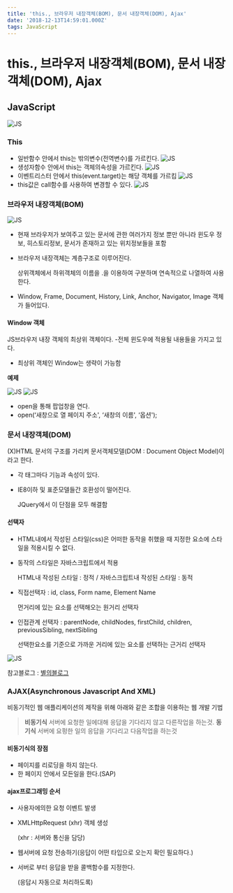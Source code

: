 ```yaml
---
title: 'this., 브라우저 내장객체(BOM), 문서 내장객체(DOM), Ajax'
date: '2018-12-13T14:59:01.000Z'
tags: JavaScript
---
```


# this., 브라우저 내장객체\(BOM\), 문서 내장객체\(DOM\), Ajax

## JavaScript

![JS](../../.gitbook/assets/js_logo.png)

### This

* 일반함수 안에서 this는 밖의변수\(전역변수\)를 가르킨다. ![JS](../../.gitbook/assets/js03-01.png)
* 생성자함수 안에서 this는 객체의속성을 가르킨다. ![JS](../../.gitbook/assets/js03-02.png)
* 이벤트리스터 안에서 this\(event.target\)는 해당 객체를 가르킴 ![JS](../../.gitbook/assets/js03-03.png)
* this값은 call함수를 사용하여 변경할 수 있다. ![JS](../../.gitbook/assets/js03-04.png)  

### 브라우저 내장객체\(BOM\)

![JS](../../.gitbook/assets/js03-05.png)

* 현재 브라우저가 보여주고 있는 문서에 관한 여러가지 정보 뿐만 아니라 윈도우 정보, 히스토리정보, 문서가 존재하고 있는 위치정보들을 포함
* 브라우저 내장객체는 계층구조로 이루어진다.

  상위객체에서 하위객체의 이름을 .을 이용하여 구분하며 연속적으로 나열하여 사용한다.

* Window, Frame, Document, History, Link, Anchor, Navigator, Image 객체가 들어있다.

#### Window 객체

JS브라우저 내장 객체의 최상위 객체이다. -전체 윈도우에 적용될 내용들을 가지고 있다.

* 최상위 객체인 Window는 생략이 가능함

**예제**

![JS](../../.gitbook/assets/js03-05.png) ![JS](../../.gitbook/assets/js03-06.png)

* open을 통해 팝업창을 연다.
* open\(‘새창으로 열 페이지 주소', ‘새창의 이름', ‘옵션'\);

### 문서 내장객체\(DOM\)

\(X\)HTML 문서의 구조를 가리켜 문서객체모델\(DOM : Document Object Model\)이라고 한다.

* 각 태그마다 기능과 속성이 있다.
* IE8이하 및 표준모델들간 호환성이 떨어진다.

  JQuery에서 이 단점을 모두 해결함

#### 선택자

* HTML내에서 작성된 스타일\(css\)은 어떠한 동작을 취했을 때 지정한 요소에 스타일을 적용시킬 수 없다.
* 동작의 스타일은 자바스크립트에서 적용

  HTML내 작성된 스타일 : 정적 / 자바스크립트내 작성된 스타일 : 동적

* 직접선택자 : id, class, Form name, Element Name

  먼거리에 있는 요소를 선택해오는 원거리 선택자

* 인접관계 선택자 : parentNode, childNodes, firstChild, children, previousSibling, nextSibling

  선택한요소를 기준으로 가까운 거리에 있는 요소를 선택하는 근거리 선택자

![JS](../../.gitbook/assets/js03-07.png)

참고블로그 : [별의블로그](https://starrykss.tistory.com/140?category=611458)   
  


### AJAX\(Asynchronous Javascript And XML\)

비동기적인 웹 애플리케이션의 제작을 위해 아래와 같은 조합을 이용하는 웹 개발 기법

> **비동기식** 서버에 요청한 일에대해 응답을 기다리지 않고 다른작업을 하는것. **동기식** 서버에 요펑한 일의 응답을 기다리고 다음작업을 하는것

#### 비동기식의 장점

* 페이지를 리로딩을 하지 않는다.
* 한 페이지 안에서 모든일을 한다.\(SAP\)

#### ajax프로그래밍 순서

* 사용자에의한 요청 이벤트 발생
* XMLHttpRequest \(xhr\) 객체 생성

  \(xhr : 서버와 통신을 담당\)

* 웹서버에 요청 전송하기\(응답이 어떤 타입으로 오는지 확인 필요하다.\)
* 서버로 부터 응답을 받을 콜백함수를 지정한다.

  \(응답시 자동으로 처리하도록\)

